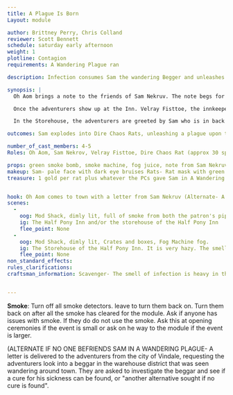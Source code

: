 ```yaml
---
title: A Plague Is Born
Layout: module

author: Brittney Perry, Chris Colland
reviewer: Scott Bennett
schedule: saturday early afternoon
weight: 1
plotline: Contagion 
requirements: A Wandering Plague ran

description: Infection consumes Sam the wandering Begger and unleashes a horde of Giant Rats upon the Half Pony Inn.

synopsis: |
  Oh Aom brings a note to the friends of Sam Nekruv. The note begs for them to come to the Half Pony Inn at once because his coughing is has gotten much worse. 

  Once the adventurers show up at the Inn. Velray Fisttoe, the innkeeper admits to letting a sick man stay in their storehouse for free because they felt bad for him. They will say that the storehouse is unlocked if the adventurers wish to go back there and they are free to do so. 

  In the Storehouse, the adventurers are greeted by Sam who is in back of the storehouse and coughing worse than was in town (NPCs for the Dire Rats are outside the side door). Sam begs for them to not get too close. He request that the players take down a letter to be delivered to his estranged Daughter Ruth, "Dear Ruth. I have not been the best (cough) father. But I want(cough) you (cough) (cough)". He then erupts in a fit of coughing. As he continuously coughs, a green smoke bomb is set off in front of him. Once the smoke is heavy enough, npcs enter though back door hidden by the smoke.  Sam collapses inside his robes with a shriek of pain, and Dire Chaos Rats emerge (ONE I EXPLODE FROM THE CORPSE... in unison) (Sound Effect- Rat squeaks after emerge)

outcomes: Sam explodes into Dire Chaos Rats, unleashing a plague upon the land.

number_of_cast_members: 4-5
Roles: Oh Aom, Sam Nekrov, Velray Fisttoe, Dire Chaos Rat (approx 30 spawns)

props: green smoke bomb, smoke machine, fog juice, note from Sam Nekruv, Letter from Vindale City (Alternate),speaker, Sound Effect- Rats squeaking, Half Pony Inn Sign
makeup: Sam- pale face with dark eye bruises Rats- Rat mask with green markings, black tabard with green sash
treasure: 1 gold per rat plus whatever the PCs gave Sam in A Wandering Plague (robe must be searched to retrieve)


hook: Oh Aom comes to town with a letter from Sam Nekruv (Alternate- A letter is delivered to the PCs asking them to take care of Sam one way or another)
scenes: 
  - 
    oog: Mod Shack, dimly lit, full of smoke from both the patron's pipes and a faulty fireplace, and smelling sour.
    ig: The Half Pony Inn and/or the storehouse of the Half Pony Inn
    flee_point: None
  - 
    oog: Mod Shack, dimly lit, Crates and boxes, Fog Machine fog. 
    ig: The Storehouse of the Half Pony Inn. It is very hazy. The smell of infection is apparent to all that can smell the haze (i.e, you smell the fog, you smell the infection).  If there happens to be a Scavenger in the group, they will be driven from the area by the smell of infection.
    flee_point: None
non_standard_effects: 
rules_clarifications: 
craftsman_information: Scavenger- The smell of infection is heavy in the air. It almost drives you from the room. (the infection is represented by the hazy smoke.)


---
```


**Smoke**: Turn off all smoke detectors. leave to turn them back on. Turn them back on after all the smoke has cleared for the module. Ask if anyone has issues with smoke. If they do do not use the smoke. Ask this at opening ceremonies if the event is small or ask on he way to the module if the event is larger. 

  (ALTERNATE IF NO ONE BEFRIENDS SAM IN A WANDERING PLAGUE- A letter is delivered to the adventurers from the city of Vindale, requesting the adventurers look into a beggar in the warehouse district that was seen wandering around town. They are asked to investigate the beggar and see if a cure for his sickness can be found, or "another alternative sought if no cure is found". 
